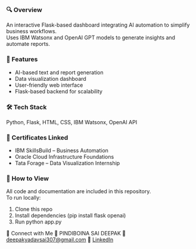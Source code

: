 ### 🔍 Overview
An interactive Flask-based dashboard integrating AI automation to simplify business workflows.  
Uses IBM Watsonx and OpenAI GPT models to generate insights and automate reports.

### 🧠 Features
- AI-based text and report generation  
- Data visualization dashboard  
- User-friendly web interface  
- Flask-based backend for scalability  

### 🛠 Tech Stack
Python, Flask, HTML, CSS, IBM Watsonx, OpenAI API

### 📜 Certificates Linked
- IBM SkillsBuild – Business Automation
- Oracle Cloud Infrastructure Foundations
- Tata Forage – Data Visualization Internship

### 📂 How to View
All code and documentation are included in this repository.  
To run locally:
1. Clone this repo  
2. Install dependencies (pip install flask openai)  
3. Run python app.py
   
🔗 Connect with Me
👤 PINDIBOINA SAI DEEPAK
📧 deepakyadavsai307@gmail.com
🔗 [LinkedIn]((https://www.linkedin.com/in/sai-deepak-341ba7365/))
